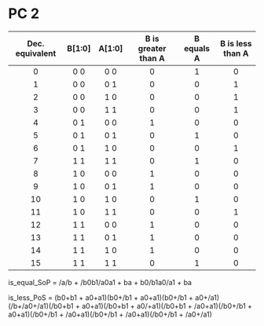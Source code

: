 # PC 2

| **Dec. equivalent** | **B[1:0]** | **A[1:0]** | **B is greater than A** | **B equals A** | **B is less than A** |
| :-: | :-: | :-: | :-: | :-: | :-: |
| 0 | 0 0 | 0 0 | 0 | 1 | 0 |
| 1 | 0 0 | 0 1 | 0 | 0 | 1 |
| 2 | 0 0 | 1 0 | 0 | 0 | 1 |
| 3 | 0 0 | 1 1 | 0 | 0 | 1 |
| 4 | 0 1 | 0 0 | 1 | 0 | 0 |
| 5 | 0 1 | 0 1 | 0 | 1 | 0 |
| 6 | 0 1 | 1 0 | 0 | 0 | 1 |
| 7 | 1 1 | 1 1 | 0 | 1 | 0 |
| 8 | 1 0 | 0 0 | 1 | 0 | 0 |
| 9 | 1 0 | 0 1 | 1 | 0 | 0 |
| 10 | 1 0 | 1 0 | 0 | 1 | 0 |
| 11 | 1 0 | 1 1 | 0 | 0 | 1 |
| 12 | 1 1 | 0 0 | 1 | 0 | 0 |
| 13 | 1 1 | 0 1 | 1 | 0 | 0 |
| 14 | 1 1 | 1 0 | 1 | 0 | 0 |
| 15 | 1 1 | 1 1 | 0 | 1 | 0 |

is_equal_SoP = /a/b + /b0b1/a0a1 + ba + b0/b1a0/a1 + ba

is_less_PoS = (b0+b1 + a0+a1)(b0+/b1 + a0+a1)(b0+/b1 + a0+/a1)(/b+/a0+/a1)(/b0+b1 + a0+a1)(/b0+b1 + a0/+a1)(/b0+b1 + /a0+a1)(/b0+/b1 + a0+a1)(/b0+/b1 + /a0+a1)(/b0+/b1 + /a0+a1)(/b0+/b1 + /a0+/a1)
